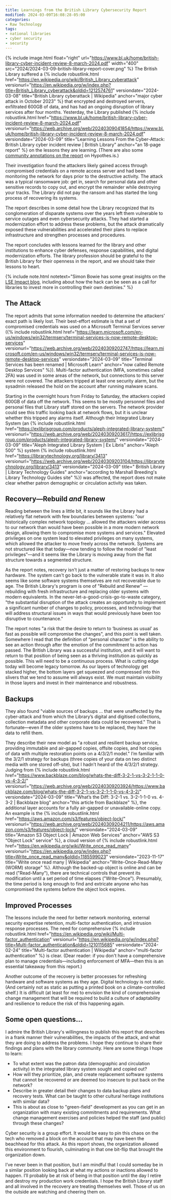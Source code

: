 ```yaml
---
title: Learnings from the British Library Cybersecurity Report
modified: 2024-03-09T16:08:28-05:00
categories:
- Raw Technology
tags:
- national libraries
- cyber security
- security
---
```

{% include image.html 
float="right"
url="https://www.bl.uk/home/british-library-cyber-incident-review-8-march-2024.pdf"
width="400"
src="2024/2024-03-09-british-library-report-cover.png"
%}
The British Library suffered a {% include robustlink.html href="https://en.wikipedia.org/wiki/British_Library_cyberattack" versionurl="https://en.wikipedia.org/w/index.php?title=British_Library_cyberattack&oldid=1212574761" versiondate="2024-03-08" title="British Library cyberattack | Wikipedia" anchor="major cyber attack in October 2023" %} that encrypted and destroyed servers, exfiltrated 600GB of data, and has had an ongoing disruption of library services after four months. Yesterday, the Library published {% include robustlink.html href="https://www.bl.uk/home/british-library-cyber-incident-review-8-march-2024.pdf" versionurl="https://web.archive.org/web/20240309041854/https://www.bl.uk/home/british-library-cyber-incident-review-8-march-2024.pdf" versiondate="2024-03-09" title="Learning Lessons From the Cyber-Attack: British Library cyber incident review | British Library" anchor="an 18-page report" %} on the lessons they are learning. (There are also some [community annotations on the report](https://via.hypothes.is/https://www.bl.uk/home/british-library-cyber-incident-review-8-march-2024.pdf) on Hypothes.is.)

Their investigation found the attackers likely gained access through compromised credentials on a remote access server and had been monitoring the network for days prior to the destructive activity. The attack was a typical ransomware job: get in, search for personal data and other sensitive records to copy out, and encrypt the remainder while destroying your tracks. The Library did not pay the ransom and has started the long process of recovering its systems.

The report describes in some detail how the Library recognized that its conglomeration of disparate systems over the years left them vulnerable to service outages and even cybersecurity attacks. They had started a modernization effort to address these problems, but the attack dramatically exposed these vulnerabilities and accelerated their plans to replace infrastructure and strengthen processes and procedures. 

The report concludes with lessons learned for the library and other institutions to enhance cyber defenses, response capabilities, and digital modernization efforts. The library profession should be grateful to the British Library for their openness in the report, and we should take their lessons to heart.

{% include note.html
notetext="Simon Bowie has some great insights on the <a href='https://blogs.lse.ac.uk/impactofsocialsciences/2024/03/19/the-british-library-hack-is-a-warning-for-all-academic-libraries/'>LSE Impact blog</a>, including about how the hack can be seen as a call for libraries to invest more in controlling their own destinies."
%}

## The Attack
The report admits that some information needed to determine the attackers' exact path is likely lost. Their best-effort estimate is that a set of compromised credentials was used on a Microsoft Terminal Services server ({% include robustlink.html href="https://learn.microsoft.com/en-us/windows/win32/termserv/terminal-services-is-now-remote-desktop-services" versionurl="https://web.archive.org/web/20240309202747/https://learn.microsoft.com/en-us/windows/win32/termserv/terminal-services-is-now-remote-desktop-services" versiondate="2024-03-09" title="Terminal Services has been renamed | Microsoft Learn" anchor="now called Remote Desktop Services" %}). Multi-factor authentication (MFA, sometimes called 2FA) was used in some areas of the network, but connections to this server were not covered. The attackers tripped at least one security alarm, but the sysadmin released the hold on the account after running malware scans.

Starting in the overnight hours from Friday to Saturday, the attackers copied 600GB of data off the network. This seems to be mostly personnel files and personal files that Library staff stored on the servers. The network provider could see this traffic looking back at network flows, but it is unclear whether this tripped any alarms itself. Although their Integrated Library System (an {% include robustlink.html href="https://exlibrisgroup.com/products/aleph-integrated-library-system/" versionurl="https://web.archive.org/web/20240309203617/https://exlibrisgroup.com/products/aleph-integrated-library-system/" versiondate="2024-03-09" title="Aleph Integrated Library System | Ex Libris" anchor="Aleph 500" %} system {% include robustlink.html href="https://librarytechnology.org/library/3413" versionurl="https://web.archive.org/web/20240309203104/https://librarytechnology.org/library/3413" versiondate="2024-03-09" title=" British Library | Library Technology Guides" anchor="according to Marshall Breeding's Library Technology Guides site" %}) was affected, the report does not make clear whether patron demographic or circulation activity was taken.

## Recovery—Rebuild _and_ Renew
Reading between the lines a little bit, it sounds like the Library had a relatively flat network with few boundaries between systems: "our historically complex network topology ... allowed the attackers wider access to our network than would have been possible in a more modern network design, allowing them to compromise more systems and services." Elevated privileges on one system lead to elevated privileges on many systems, which allowed the attacker to move freely across the network. Systems are not structured like that today—now tending to follow the model of "least privileges"—and it seems like the Library is moving away from the flat structure towards a segmented structure.

As the report notes, recovery isn't just a matter of restoring backups to new hardware. The system can't go back to the vulnerable state it was in. It also seems like some software systems themselves are not recoverable due to age. The British Library's program is one of "Rebuild and Renew" — rebuilding with fresh infrastructure and replacing older systems with modern equivalents. In the never-let-a-good-crisis-go-to-waste category, "the substantial disruption of the attack creates an opportunity to implement a significant number of changes to policy, processes, and technology that will address structural issues in ways that would previously have been too disruptive to countenance."

The report notes "a risk that the desire to return to ‘business as usual’ as fast as possible will compromise the changes", and this point is well taken. Somewhere I read that the definition of “personal character” is the ability to see an action through after the emotion of the commitment to action has passed. The British Library was a successful institution, and it will want to return to that position of being seen as a thriving institution as quickly as possible. This will need to be a continuous process. What is cutting edge today will become legacy tomorrow. As our layers of technology get stacked higher, the bottom layers get squeezed and compressed into thin slivers that we tend to assume will always exist. We must maintain visibility in those layers and invest in their maintenance and robustness.

## Backups
They also found "viable sources of backups ... that were unaffected by the cyber-attack and from which the Library’s digital and digitised collections, collection metadata and other corporate data could be recovered." That is fortunate—even if the older systems have to be replaced, they have the data to refill them.

They describe their new model as "a robust and resilient backup service, providing immutable and air-gapped copies, offsite copies, and hot copies of data with multiple restoration points on a 4/3/2/1 model." I’m familiar with the 3/2/1 strategy for backups (three copies of your data on two distinct media with one stored off-site), but I hadn’t heard of the 4/3/2/1 strategy. Judging from {% include robustlink.html href="https://www.backblaze.com/blog/whats-the-diff-3-2-1-vs-3-2-1-1-0-vs-4-3-2/" versionurl="https://web.archive.org/web/20240309203924/https://www.backblaze.com/blog/whats-the-diff-3-2-1-vs-3-2-1-1-0-vs-4-3-2/" versiondate="2024-03-09" title="What’s the Diff: 3-2-1 vs. 3-2-1-1-0 vs. 4-3-2 | Backblaze blog" anchor="this article from Backblaze" %}, the additional layer accounts for a fully air-gapped or unavailable-online copy. An example is the {% include robustlink.html href="https://aws.amazon.com/s3/features/object-lock/" versionurl="https://web.archive.org/web/20240309204211/https://aws.amazon.com/s3/features/object-lock/" versiondate="2024-03-09" title="Amazon S3 Object Lock | Amazon Web Services" anchor="AWS S3 “Object Lock” service" %}, a cloud version of {% include robustlink.html href="https://en.wikipedia.org/wiki/Write_once_read_many" versionurl="https://en.wikipedia.org/w/index.php?title=Write_once_read_many&oldid=1185599023" versiondate="2023-11-17" title="Write once read many | Wikipedia" anchor="Write-Once-Read-Many (WORM) storage" %}. Although the backed-up object is online and can be read ("Read-Many"), there are technical controls that prevent its modification until a set period of time elapses ("Write-Once"). Presumably, the time period is long enough to find and extricate anyone who has compromised the systems before the object lock expires.

## Improved Processes
The lessons include the need for better network monitoring, external security expertise retention, multi-factor authentication, and intrusion response processes. The need for comprehensive {% include robustlink.html href="https://en.wikipedia.org/wiki/Multi-factor_authentication" versionurl="https://en.wikipedia.org/w/index.php?title=Multi-factor_authentication&oldid=1210115685" versiondate="2024-02-24" title="Multi-factor authentication | Wikipedia" anchor="multi-factor authentication" %} is clear. (Dear reader: if you don't have a comprehensive plan to manage credentials—including enforcement of MFA—then this is an essential takeaway from this report.)

Another outcome of the recovery is better processes for refreshing hardware and software systems as they age. Digital technology is not static. (And certainly not as static as putting a printed book on a climate-controlled shelf.) It is difficult (at least for me) to envision the kind of comprehensive change management that will be required to build a culture of adaptability and resilience to reduce the risk of this happening again.

## Some open questions...
I admire the British Library's willingness to publish this report that describes in a frank manner their vulnerabilities, the impacts of the attack, and what they are doing to address the problems. I hope they continue to share their findings and plans with the library community. Here are some things I hope to learn:

- To what extent was the patron data (demographic and circulation activity) in the integrated library system sought and copied out?
- How will they prioritize, plan, and create replacement software systems that cannot be recovered or are deemed too insecure to put back on the network?
- Describe in greater detail their changes to data backup plans and recovery tests. What can be taught to other cultural heritage institutions with similar data?
- This is about as close to "green-field" development as you can get in an organization with many existing commitments and requirements. What change management exercises and policies helped the staff (and public) through these changes?

Cyber security is a group effort. It would be easy to pin this chaos on the tech who removed a block on the account that may have been the beachhead for this attack. As this report shows, the organization allowed this environment to flourish, culminating in that one bit-flip that brought the organization down. 

I’ve never been in that position, but I am mindful that I could someday be in a similar position looking back at what my actions or inactions allowed to happen. I’ll probably be at risk of being in that position until the day I retire and destroy my production work credentials. I hope the British Library staff and all involved in the recovery are treating themselves well. Those of us on the outside are watching and cheering them on.